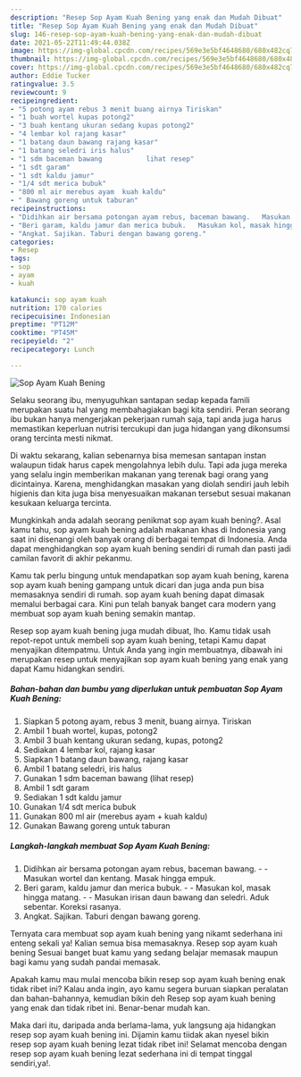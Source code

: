 ```yaml
---
description: "Resep Sop Ayam Kuah Bening yang enak dan Mudah Dibuat"
title: "Resep Sop Ayam Kuah Bening yang enak dan Mudah Dibuat"
slug: 146-resep-sop-ayam-kuah-bening-yang-enak-dan-mudah-dibuat
date: 2021-05-22T11:49:44.038Z
image: https://img-global.cpcdn.com/recipes/569e3e5bf4648680/680x482cq70/sop-ayam-kuah-bening-foto-resep-utama.jpg
thumbnail: https://img-global.cpcdn.com/recipes/569e3e5bf4648680/680x482cq70/sop-ayam-kuah-bening-foto-resep-utama.jpg
cover: https://img-global.cpcdn.com/recipes/569e3e5bf4648680/680x482cq70/sop-ayam-kuah-bening-foto-resep-utama.jpg
author: Eddie Tucker
ratingvalue: 3.5
reviewcount: 9
recipeingredient:
- "5 potong ayam rebus 3 menit buang airnya Tiriskan"
- "1 buah wortel kupas potong2"
- "3 buah kentang ukuran sedang kupas potong2"
- "4 lembar kol rajang kasar"
- "1 batang daun bawang rajang kasar"
- "1 batang seledri iris halus"
- "1 sdm baceman bawang           lihat resep"
- "1 sdt garam"
- "1 sdt kaldu jamur"
- "1/4 sdt merica bubuk"
- "800 ml air merebus ayam  kuah kaldu"
- " Bawang goreng untuk taburan"
recipeinstructions:
- "Didihkan air bersama potongan ayam rebus, baceman bawang.   Masukan wortel dan kentang. Masak hingga empuk."
- "Beri garam, kaldu jamur dan merica bubuk.   Masukan kol, masak hingga matang.   Masukan irisan daun bawang dan seledri. Aduk sebentar. Koreksi rasanya."
- "Angkat. Sajikan. Taburi dengan bawang goreng."
categories:
- Resep
tags:
- sop
- ayam
- kuah

katakunci: sop ayam kuah 
nutrition: 170 calories
recipecuisine: Indonesian
preptime: "PT12M"
cooktime: "PT45M"
recipeyield: "2"
recipecategory: Lunch

---
```



![Sop Ayam Kuah Bening](https://img-global.cpcdn.com/recipes/569e3e5bf4648680/680x482cq70/sop-ayam-kuah-bening-foto-resep-utama.jpg)

Selaku seorang ibu, menyuguhkan santapan sedap kepada famili merupakan suatu hal yang membahagiakan bagi kita sendiri. Peran seorang ibu bukan hanya mengerjakan pekerjaan rumah saja, tapi anda juga harus memastikan keperluan nutrisi tercukupi dan juga hidangan yang dikonsumsi orang tercinta mesti nikmat.

Di waktu  sekarang, kalian sebenarnya bisa memesan santapan instan walaupun tidak harus capek mengolahnya lebih dulu. Tapi ada juga mereka yang selalu ingin memberikan makanan yang terenak bagi orang yang dicintainya. Karena, menghidangkan masakan yang diolah sendiri jauh lebih higienis dan kita juga bisa menyesuaikan makanan tersebut sesuai makanan kesukaan keluarga tercinta. 



Mungkinkah anda adalah seorang penikmat sop ayam kuah bening?. Asal kamu tahu, sop ayam kuah bening adalah makanan khas di Indonesia yang saat ini disenangi oleh banyak orang di berbagai tempat di Indonesia. Anda dapat menghidangkan sop ayam kuah bening sendiri di rumah dan pasti jadi camilan favorit di akhir pekanmu.

Kamu tak perlu bingung untuk mendapatkan sop ayam kuah bening, karena sop ayam kuah bening gampang untuk dicari dan juga anda pun bisa memasaknya sendiri di rumah. sop ayam kuah bening dapat dimasak memalui berbagai cara. Kini pun telah banyak banget cara modern yang membuat sop ayam kuah bening semakin mantap.

Resep sop ayam kuah bening juga mudah dibuat, lho. Kamu tidak usah repot-repot untuk membeli sop ayam kuah bening, tetapi Kamu dapat menyajikan ditempatmu. Untuk Anda yang ingin membuatnya, dibawah ini merupakan resep untuk menyajikan sop ayam kuah bening yang enak yang dapat Kamu hidangkan sendiri.

<!--inarticleads1-->

##### Bahan-bahan dan bumbu yang diperlukan untuk pembuatan Sop Ayam Kuah Bening:

1. Siapkan 5 potong ayam, rebus 3 menit, buang airnya. Tiriskan
1. Ambil 1 buah wortel, kupas, potong2
1. Ambil 3 buah kentang ukuran sedang, kupas, potong2
1. Sediakan 4 lembar kol, rajang kasar
1. Siapkan 1 batang daun bawang, rajang kasar
1. Ambil 1 batang seledri, iris halus
1. Gunakan 1 sdm baceman bawang           (lihat resep)
1. Ambil 1 sdt garam
1. Sediakan 1 sdt kaldu jamur
1. Gunakan 1/4 sdt merica bubuk
1. Gunakan 800 ml air (merebus ayam + kuah kaldu)
1. Gunakan  Bawang goreng untuk taburan




<!--inarticleads2-->

##### Langkah-langkah membuat Sop Ayam Kuah Bening:

1. Didihkan air bersama potongan ayam rebus, baceman bawang.  -  - Masukan wortel dan kentang. Masak hingga empuk.
1. Beri garam, kaldu jamur dan merica bubuk.  -  - Masukan kol, masak hingga matang.  -  - Masukan irisan daun bawang dan seledri. Aduk sebentar. Koreksi rasanya.
1. Angkat. Sajikan. Taburi dengan bawang goreng.




Ternyata cara membuat sop ayam kuah bening yang nikamt sederhana ini enteng sekali ya! Kalian semua bisa memasaknya. Resep sop ayam kuah bening Sesuai banget buat kamu yang sedang belajar memasak maupun bagi kamu yang sudah pandai memasak.

Apakah kamu mau mulai mencoba bikin resep sop ayam kuah bening enak tidak ribet ini? Kalau anda ingin, ayo kamu segera buruan siapkan peralatan dan bahan-bahannya, kemudian bikin deh Resep sop ayam kuah bening yang enak dan tidak ribet ini. Benar-benar mudah kan. 

Maka dari itu, daripada anda berlama-lama, yuk langsung aja hidangkan resep sop ayam kuah bening ini. Dijamin kamu tiidak akan nyesel bikin resep sop ayam kuah bening lezat tidak ribet ini! Selamat mencoba dengan resep sop ayam kuah bening lezat sederhana ini di tempat tinggal sendiri,ya!.

